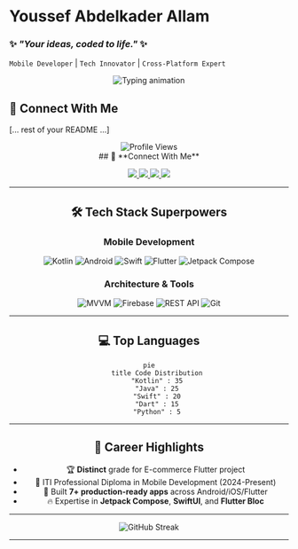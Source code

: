 # Youssef Abdelkader Allam  
### ✨ *"Your ideas, coded to life."* ✨  
`Mobile Developer` | `Tech Innovator` | `Cross-Platform Expert`  

<p align="center">
  <img src="https://readme-typing-svg.demolab.com?font=Fira+Code&pause=1000&color=7F52FF&width=435&lines=Your+ideas%2C+coded+to+life." alt="Typing animation" />
</p>

## 🌟 Connect With Me
[... rest of your README ...]
<div align="center">
  <img src="https://komarev.com/ghpvc/?username=Youssef-Abdelkader&color=blueviolet" alt="Profile Views"/>
  <br/>
## 🌟 **Connect With Me**  
<p align="center">
  <a href="http://www.linkedin.com/in/youssef--abdelkader" target="_blank">
    <img src="https://img.shields.io/badge/-LinkedIn-0A66C2?style=for-the-badge&logo=linkedin&logoColor=white"/>
  </a>
  <a href="mailto:Youssef.allam366@gmail.com" target="_blank">
    <img src="https://img.shields.io/badge/-Gmail-EA4335?style=for-the-badge&logo=gmail&logoColor=white"/>
  </a>
  <a href="https://github.com/Youssef-Abdelkader" target="_blank">
    <img src="https://img.shields.io/badge/-GitHub-181717?style=for-the-badge&logo=github&logoColor=white"/>
  </a>
  <a href="https://www.hackerrank.com/profile/allamyoussef360" target="_blank">
    <img src="https://img.shields.io/badge/-HackerRank-00EA64?style=for-the-badge&logo=hackerrank&logoColor=black"/>
  </a>
</p>

---

## 🛠 **Tech Stack Superpowers**  

### **Mobile Development**  
<div align="center">
  <img src="https://img.shields.io/badge/Kotlin-7F52FF?style=for-the-badge&logo=kotlin&logoColor=white" alt="Kotlin"/>
  <img src="https://img.shields.io/badge/Android-3DDC84?style=for-the-badge&logo=android&logoColor=white" alt="Android"/>
  <img src="https://img.shields.io/badge/Swift-F05138?style=for-the-badge&logo=swift&logoColor=white" alt="Swift"/>
  <img src="https://img.shields.io/badge/Flutter-02569B?style=for-the-badge&logo=flutter&logoColor=white" alt="Flutter"/>
  <img src="https://img.shields.io/badge/Jetpack_Compose-4285F4?style=for-the-badge&logo=jetpack-compose&logoColor=white" alt="Jetpack Compose"/>
</div>

### **Architecture & Tools**  
<div align="center">
  <img src="https://img.shields.io/badge/MVVM-5E17EB?style=for-the-badge&logo=arcgis&logoColor=white" alt="MVVM"/>
  <img src="https://img.shields.io/badge/Firebase-FFCA28?style=for-the-badge&logo=firebase&logoColor=black" alt="Firebase"/>
  <img src="https://img.shields.io/badge/REST_API-FF6D00?style=for-the-badge&logo=json&logoColor=white" alt="REST API"/>
  <img src="https://img.shields.io/badge/Git-F05032?style=for-the-badge&logo=git&logoColor=white" alt="Git"/>
</div>

---

## 💻 **Top Languages**  
```mermaid
pie
    title Code Distribution
    "Kotlin" : 35
    "Java" : 25
    "Swift" : 20
    "Dart" : 15
    "Python" : 5
```

---

## 🎯 **Career Highlights**  
- 🏆 **Distinct** grade for E-commerce Flutter project  
- 🚀 ITI Professional Diploma in Mobile Development (2024-Present)  
- 📱 Built **7+ production-ready apps** across Android/iOS/Flutter  
- 🔥 Expertise in **Jetpack Compose**, **SwiftUI**, and **Flutter Bloc**  

---

<div align="center">
  <img src="https://github-readme-streak-stats.herokuapp.com/?user=Youssef-Abdelkader&theme=radical" alt="GitHub Streak"/>
</div>

---

</div>

